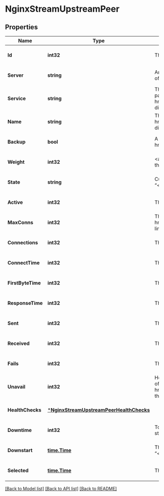 # NginxStreamUpstreamPeer

## Properties
Name | Type | Description | Notes
------------ | ------------- | ------------- | -------------
**Id** | **int32** | The ID of the server. | [optional] [default to null]
**Server** | **string** | An &lt;a href&#x3D;\&quot;https://nginx.org/en/docs/stream/ngx_stream_upstream_module.html#server\&quot;&gt;address&lt;/a&gt; of the server. | [optional] [default to null]
**Service** | **string** | The &lt;a href&#x3D;\&quot;https://nginx.org/en/docs/stream/ngx_stream_upstream_module.html#service\&quot;&gt;service&lt;/a&gt; parameter value of the &lt;a href&#x3D;\&quot;https://nginx.org/en/docs/stream/ngx_stream_upstream_module.html#server\&quot;&gt;server&lt;/a&gt; directive. | [optional] [default to null]
**Name** | **string** | The name of the server specified in the &lt;a href&#x3D;\&quot;https://nginx.org/en/docs/stream/ngx_stream_upstream_module.html#server\&quot;&gt;server&lt;/a&gt; directive. | [optional] [default to null]
**Backup** | **bool** | A boolean value indicating whether the server is a &lt;a href&#x3D;\&quot;https://nginx.org/en/docs/stream/ngx_stream_upstream_module.html#backup\&quot;&gt;backup&lt;/a&gt; server. | [optional] [default to null]
**Weight** | **int32** | &lt;a href&#x3D;\&quot;https://nginx.org/en/docs/stream/ngx_stream_upstream_module.html#weight\&quot;&gt;Weight&lt;/a&gt; of the server. | [optional] [default to null]
**State** | **string** | Current state, which may be one of “&lt;code&gt;up&lt;/code&gt;”, “&lt;code&gt;down&lt;/code&gt;”, “&lt;code&gt;unavail&lt;/code&gt;”, “&lt;code&gt;checking&lt;/code&gt;”, or “&lt;code&gt;unhealthy&lt;/code&gt;”. | [optional] [default to null]
**Active** | **int32** | The current number of connections. | [optional] [default to null]
**MaxConns** | **int32** | The &lt;a href&#x3D;\&quot;https://nginx.org/en/docs/stream/ngx_stream_upstream_module.html#max_conns\&quot;&gt;max_conns&lt;/a&gt; limit for the server. | [optional] [default to null]
**Connections** | **int32** | The total number of client connections forwarded to this server. | [optional] [default to null]
**ConnectTime** | **int32** | The average time to connect to the upstream server. | [optional] [default to null]
**FirstByteTime** | **int32** | The average time to receive the first byte of data. | [optional] [default to null]
**ResponseTime** | **int32** | The average time to receive the last byte of data. | [optional] [default to null]
**Sent** | **int32** | The total number of bytes sent to this server. | [optional] [default to null]
**Received** | **int32** | The total number of bytes received from this server. | [optional] [default to null]
**Fails** | **int32** | The total number of unsuccessful attempts to communicate with the server. | [optional] [default to null]
**Unavail** | **int32** | How many times the server became unavailable for client connections (state “&lt;code&gt;unavail&lt;/code&gt;”) due to the number of unsuccessful attempts reaching the &lt;a href&#x3D;\&quot;https://nginx.org/en/docs/stream/ngx_stream_upstream_module.html#max_fails\&quot;&gt;max_fails&lt;/a&gt; threshold. | [optional] [default to null]
**HealthChecks** | [***NginxStreamUpstreamPeerHealthChecks**](NginxStreamUpstreamPeer_health_checks.md) |  | [optional] [default to null]
**Downtime** | **int32** | Total time the server was in the “&lt;code&gt;unavail&lt;/code&gt;”, “&lt;code&gt;checking&lt;/code&gt;”, and “&lt;code&gt;unhealthy&lt;/code&gt;” states. | [optional] [default to null]
**Downstart** | [**time.Time**](time.Time.md) | The time (in milliseconds since Epoch) when the server became “&lt;code&gt;unavail&lt;/code&gt;”, “&lt;code&gt;checking&lt;/code&gt;”, or “&lt;code&gt;unhealthy&lt;/code&gt;”. | [optional] [default to null]
**Selected** | [**time.Time**](time.Time.md) | The time (in milliseconds since Epoch) when the server was last selected to process a connection. | [optional] [default to null]

[[Back to Model list]](../README.md#documentation-for-models) [[Back to API list]](../README.md#documentation-for-api-endpoints) [[Back to README]](../README.md)


